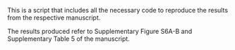 This is a script that includes all the necessary code to reproduce the results from the respective manuscript.

The results produced refer to Supplementary Figure S6A-B and Supplementary Table 5 of the manuscript.
